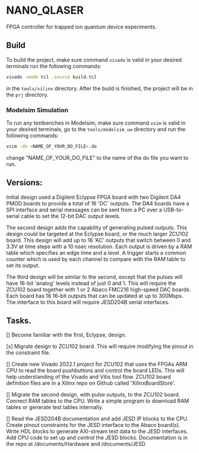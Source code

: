 # NANO_QLASER

FPGA controller for trapped ion quantum device experiments.

## Build

To build the project, make sure command `vivado` is valid in your desired terminals run the following commands:

```bash
vivado -mode tcl -source build.tcl
```
in the `tools/xilinx` directory. After the build is finished, the project will be in the `prj` directory.

### Modelsim Simulation

To run any testbenches in Modelsim, make sure command `vsim` is valid in your desired terminals, go to the `tools/modelsim_uw` directory and run the following commands:

```bash
vsim -do <NAME_OF_YOUR_DO_FILE>.do
```
change "NAME_OF_YOUR_DO_FILE" to the name of the do file you want to run.

## Versions:

Initial design used a Digilent Eclypse FPGA board with two Digilent DA4 PMOD boards to provide a total of 16 'DC' outputs. The DA4 boards have a SPI interface and serial messages can be sent from a PC over a USB-to-serial cable to set the 12-bit DAC output levels.

The second design adds the capability of generating pulsed outputs. This design could be targeted at the Eclypse board, or the much larger ZCU102 board.
This design will add up to 16 'AC' outputs that switch between 0 and 3.3V at time steps with a 10 nsec resolution. Each output is driven by a RAM table which specifies an edge time and a level. A trigger starts a common counter which is used by each channel to compare with the RAM table to set its output. 

The third design will be similar to the second, except that the pulses will have 16-bit 'analog' levels instead of just 0 and 1. This will require the ZCU102 board together with 1 or 2 Abaco FMC216 high-speed DAC boards. Each board has 16 16-bit outputs that can be updated at up to 300Msps. The interface to this board will require JESD204B serial interfaces.

## Tasks.
[] Become familiar with the first, Eclypse, design.
   
[x] Migrate design to ZCU102 board. This will require modifying the pinout in the constraint file.
    
[] Create new Vivado 2022.1 project for ZCU102 that uses the FPGAs ARM CPU to read the board pushbuttons and control the board LEDs. This will help understanding of the Vivado and Vitis tool flow. ZCU102 board definition files are in a Xilinx repo on Github called 'XilinxBoardStore'.
   
[] Migrate the second design, with pulse outputs, to the ZCU102 board. Connect RAM tables to the CPU. Write a simple program to download RAM tables or generate test tables internally.

[] Read the JESD204B documentation and add JESD IP blocks to the CPU. Create pinout constraints for the JESD interface to the Abaco board(s). Write HDL blocks to generate AXI-stream test data to the JESD interfaces. Add CPU code to set up and control the JESD blocks. Documentation is in the repo at /documents/Hardware and /documents/JESD 